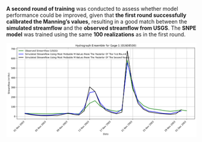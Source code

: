 **A second round of training** was conducted to assess whether model performance could be improved, given that **the first round successfully calibrated the Manning’s values,** resulting in a good match between the **simulated streamflow** and the **observed streamflow from USGS**. The **SNPE model** was trained using the same **100 realizations** as in the first round. 

![Hydrograph Plot](training_with_100_realizations_gage_1/second_round_training/hydrograph_plots/hydrograph_training_100_realizations_first_round_second_01608500.png)


